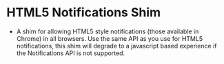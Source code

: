 # HTML5 Notifications Shim

* A shim for allowing HTML5 style notifications (those available in Chrome) in all browsers.  Use the same API as you use for HTML5 notifications, this shim will degrade to a javascript based experience if the Notifications API is not supported.